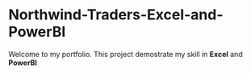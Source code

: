 # Northwind-Traders-Excel-and-PowerBI
Welcome to my portfolio.
This project demostrate my skill in **Excel** and **PowerBI**


